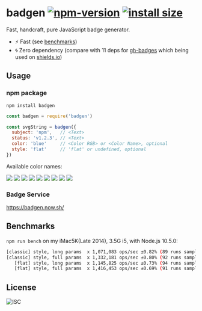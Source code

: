 # badgen [![npm-version][npm-badge]][npm-link] [![install size][pp-badge]][pp-link]

Fast, handcraft, pure JavaScript badge generator.

- ⚡️ Fast (see [benchmarks](#benchmarks))
- 🌀 Zero dependency (compare with 11 deps for [gh-badges][gh-badges-link] which being used on [shields.io][shields-io])

## Usage

### npm package

`npm install badgen`

```javascript
const badgen = require('badgen')

const svgString = badgen({
  subject: 'npm',   // <Text>
  status: 'v1.2.3', // <Text>
  color: 'blue'     // <Color RGB> or <Color Name>, optional
  style: 'flat'     // 'flat' or undefined, optional
})
```

Available color names:

![](https://badgen.now.sh/badge/color/blue/blue)
![](https://badgen.now.sh/badge/color/cyan/cyan)
![](https://badgen.now.sh/badge/color/green/green)
![](https://badgen.now.sh/badge/color/yellow/yellow)
![](https://badgen.now.sh/badge/color/orange/orange)
![](https://badgen.now.sh/badge/color/red/red)
![](https://badgen.now.sh/badge/color/pink/pink)
![](https://badgen.now.sh/badge/color/purple/purple)
![](https://badgen.now.sh/badge/color/grey/grey)

### Badge Service

https://badgen.now.sh/

## Benchmarks

`npm run bench` on my iMac5K(Late 2014), 3.5G i5, with Node.js 10.5.0:

```bash
[classic] style, long params  x 1,071,083 ops/sec ±0.82% (89 runs sampled)
[classic] style, full params  x 1,332,181 ops/sec ±0.80% (92 runs sampled)
   [flat] style, long params  x 1,145,825 ops/sec ±0.73% (94 runs sampled)
   [flat] style, full params  x 1,416,453 ops/sec ±0.69% (91 runs sampled)
```

## License

![ISC](https://badgen.now.sh/badge/license/ISC/blue)

[npm-badge]: https://badgen.now.sh/npm/v/badgen
[npm-link]: https://www.npmjs.com/package/badgen
[pp-badge]: https://packagephobia.now.sh/badge?p=badgen
[pp-link]: https://packagephobia.now.sh/result?p=badgen
[shields-io]: https://shields.io
[gh-badges-link]: https://www.npmjs.com/package/gh-badges
